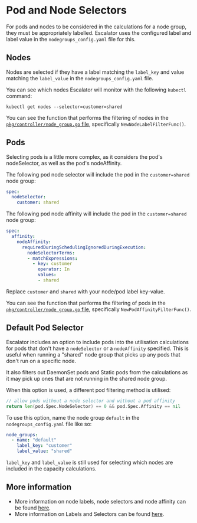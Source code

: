 # Pod and Node Selectors

For pods and nodes to be considered in the calculations for a node group, they must be appropriately labelled.
Escalator uses the configured label and label value in the `nodegroups_config.yaml` file for this.

## Nodes

Nodes are selected if they have a label matching the `label_key` and value matching the `label_value` in the 
`nodegroups_config.yaml` file.

You can see which nodes Escalator will monitor with the following `kubectl` command:

`kubectl get nodes --selector=customer=shared`

You can see the function that performs the filtering of nodes in the 
[`pkg/controller/node_group.go` file](../pkg/controller/node_group.go), specifically `NewNodeLabelFilterFunc()`.

## Pods

Selecting pods is a little more complex, as it considers the pod's nodeSelector, as well as the pod's nodeAffinity.

The following pod node selector will include the pod in the `customer=shared` node group:

```yaml
spec:
  nodeSelector:
    customer: shared
```

The following pod node affinity will include the pod in the `customer=shared` node group:

```yaml
spec:
  affinity:
    nodeAffinity:
      requiredDuringSchedulingIgnoredDuringExecution:
        nodeSelectorTerms:
        - matchExpressions:
          - key: customer
            operator: In
            values:
            - shared
```

Replace `customer` and `shared` with your node/pod label key-value.

You can see the function that performs the filtering of pods in the 
[`pkg/controller/node_group.go` file](../pkg/controller/node_group.go), specifically `NewPodAffinityFilterFunc()`.

## Default Pod Selector

Escalator includes an option to include pods into the utilisation calculations for pods that don't have a `nodeSelector`
or a `nodeAffinity` specified. This is useful when running a "shared" node group that picks up any pods that don't run
on a specific node. 

It also filters out DaemonSet pods and Static pods from the calculations as it may pick up ones that are not running in
the shared node group.

When this option is used, a different pod filtering method is utilised:

```go
// allow pods without a node selector and without a pod affinity
return len(pod.Spec.NodeSelector) == 0 && pod.Spec.Affinity == nil
```

To use this option, name the node group `default` in the `nodegroups_config.yaml` file like so:

```yaml
node_groups:
  - name: "default"
    label_key: "customer"
    label_value: "shared"
``` 

`label_key` and `label_value` is still used for selecting which nodes are included in the capacity calculations.

## More information

- More information on node labels, node selectors and node affinity can be found 
  [here](https://kubernetes.io/docs/concepts/configuration/assign-pod-node/).
- More information on Labels and Selectors can be found 
  [here](https://kubernetes.io/docs/concepts/overview/working-with-objects/labels/).
